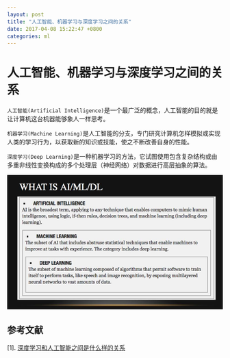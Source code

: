 ```yaml
---
layout: post
title: "人工智能、机器学习与深度学习之间的关系"
date: 2017-04-08 15:22:47 +0800
categories: ml
---
```


# 人工智能、机器学习与深度学习之间的关系

`人工智能(Artificial Intelligence)`是一个最广泛的概念，人工智能的目的就是让计算机这台机器能够象人一样思考。

`机器学习(Machine Learning)`是人工智能的分支，专门研究计算机怎样模拟或实现人类的学习行为，以获取新的知识或技能，使之不断改善自身的性能。

`深度学习(Deep Learning)`是一种机器学习的方法，它试图使用包含复杂结构或由多重非线性变换构成的多个处理层（神经网络）对数据进行高层抽象的算法。

![](/img/doc-img/ai-ml-dl.jpg)

## 参考文献

[1]. [深度学习和人工智能之间是什么样的关系](https://www.zhihu.com/question/30545893/answer/152317466)
